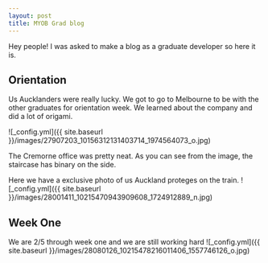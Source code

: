 ```yaml
---
layout: post
title: MYOB Grad blog
---
```


Hey people!  I was asked to make a blog as a graduate developer so here it is.

## Orientation

Us Aucklanders were really lucky. We got to go to Melbourne to be with the other graduates for orientation week.  We learned about the company and did a lot of origami.

![_config.yml]({{ site.baseurl }}/images/27907203_10156312131403714_1974564073_o.jpg)

The Cremorne office was pretty neat.  As you can see from the image, the staircase has binary on the side.

Here we have a exclusive photo of us Auckland proteges on the train.
![_config.yml]({{ site.baseurl }}/images/28001411_10215470943909608_1724912889_n.jpg)

## Week One
We are 2/5 through week one and we are still working hard
![_config.yml]({{ site.baseurl }}/images/28080126_10215478216011406_1557746126_o.jpg)
